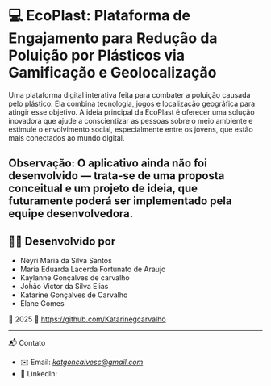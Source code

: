 # 💻 EcoPlast: Plataforma de Engajamento para Redução da Poluição por Plásticos via Gamificação e Geolocalização

Uma plataforma digital interativa feita para combater a poluição causada pelo plástico. Ela combina tecnologia, jogos e localização geográfica para atingir esse objetivo. A ideia principal da EcoPlast é oferecer uma solução inovadora que ajude a conscientizar as pessoas sobre o meio ambiente e estimule o envolvimento social, especialmente entre os jovens, que estão mais conectados ao mundo digital.

Observação: O aplicativo ainda não foi desenvolvido — trata-se de uma **proposta conceitual** e um **projeto de ideia**, que futuramente poderá ser implementado pela equipe desenvolvedora.
-----


## 👨‍💻 Desenvolvido por
- Neyri Maria da Silva Santos
- Maria Eduarda Lacerda Fortunato de Araujo 
- Kaylanne Gonçalves de carvalho
- Johão Victor da Silva Elias 
- Katarine Gonçalves de Carvalho
- Elane Gomes
  


📅 2025
🔗 https://github.com/Katarinegcarvalho

----

📬 Contato
- ✉️ Email: *katgoncalvesc@gmail.com*  
- 💼 LinkedIn: 

